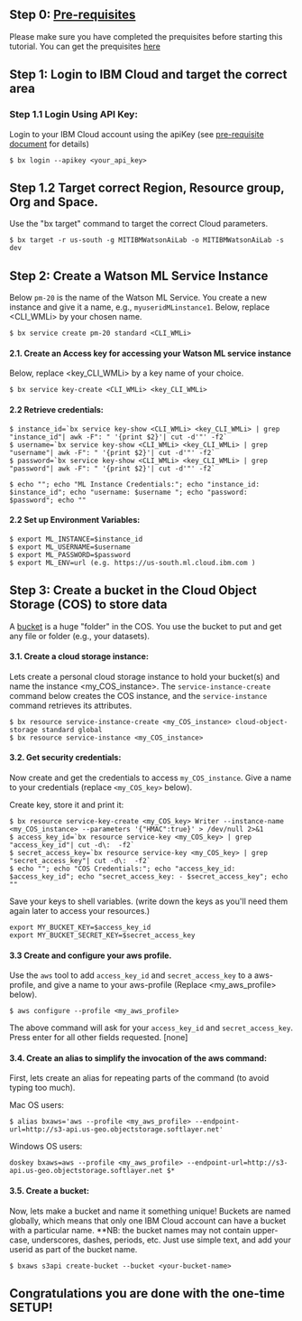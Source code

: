 ## Step 0: [Pre-requisites](https://github.com/mypublicorg/pytorch-cifar10-in-ibm-cloud/blob/master/pre-req.md)

Please make sure you have completed the prequisites before starting this tutorial.
You can get the prequisites [here](https://github.com/mypublicorg/pytorch-cifar10-in-ibm-cloud/blob/master/pre-req.md)


## Step 1: Login to IBM Cloud and target the correct area 

### Step 1.1 Login Using API Key:   
Login to your IBM Cloud account using the apiKey (see [pre-requisite document](https://github.com/mypublicorg/pytorch-cifar10-in-ibm-cloud/blob/master/pre-req.md) for details)

```
$ bx login --apikey <your_api_key>
```

## Step 1.2 Target correct Region, Resource group, Org and Space.
Use the "bx target" command to target the correct Cloud parameters.
```
$ bx target -r us-south -g MITIBMWatsonAiLab -o MITIBMWatsonAiLab -s dev
```

## Step 2: Create a Watson ML Service Instance
Below `pm-20` is the name of the Watson ML Service. 
You create a new instance and give it a name, e.g., `myuseridMLinstance1`. Below, replace  <CLI_WMLi> by your chosen name.
```
$ bx service create pm-20 standard <CLI_WMLi>
```

#### 2.1. Create an Access key for accessing your Watson ML service instance
Below, replace <key_CLI_WMLi>  by a key name of your choice.

```
$ bx service key-create <CLI_WMLi> <key_CLI_WMLi>
```
#### 2.2 Retrieve credentials:
```
$ instance_id=`bx service key-show <CLI_WMLi> <key_CLI_WMLi> | grep "instance_id"| awk -F": " '{print $2}'| cut -d'"' -f2`
$ username=`bx service key-show <CLI_WMLi> <key_CLI_WMLi> | grep "username"| awk -F": " '{print $2}'| cut -d'"' -f2`
$ password=`bx service key-show <CLI_WMLi> <key_CLI_WMLi> | grep "password"| awk -F": " '{print $2}'| cut -d'"' -f2`

$ echo ""; echo "ML Instance Credentials:"; echo "instance_id: $instance_id"; echo "username: $username "; echo "password: $password"; echo ""
```

#### 2.2 Set up Environment Variables:
```
$ export ML_INSTANCE=$instance_id
$ export ML_USERNAME=$username
$ export ML_PASSWORD=$password
$ export ML_ENV=url (e.g. https://us-south.ml.cloud.ibm.com )
```

## Step 3: Create a bucket in the Cloud Object Storage (COS) to store data

A [bucket](https://datascience.ibm.com/docs/content/analyze-data/ml_dlaas_object_store.html) is a huge "folder" 
in the COS. 
You use the bucket to put and get any file or folder (e.g., your datasets).

#### 3.1. Create a cloud storage instance:

Lets create a personal cloud storage instance to hold your bucket(s) and name the instance <my_COS_instance>.
The `service-instance-create` command below creates the COS instance, and the `service-instance` command retrieves its attributes.

```
$ bx resource service-instance-create <my_COS_instance> cloud-object-storage standard global
$ bx resource service-instance <my_COS_instance>

```

#### 3.2. Get security credentials:

Now create and get the credentials to access `my_COS_instance`.
Give a name to your credentials (replace `<my_COS_key>` below).

Create key, store it and print it:

```
$ bx resource service-key-create <my_COS_key> Writer --instance-name <my_COS_instance> --parameters '{"HMAC":true}' > /dev/null 2>&1
$ access_key_id=`bx resource service-key <my_COS_key> | grep "access_key_id"| cut -d\:  -f2`
$ secret_access_key=`bx resource service-key <my_COS_key> | grep "secret_access_key"| cut -d\:  -f2`
$ echo ""; echo "COS Credentials:"; echo "access_key_id: $access_key_id"; echo "secret_access_key: - $secret_access_key"; echo ""
```
Save your keys to shell variables. (write down the keys as you'll need them again later to access your resources.)
```
export MY_BUCKET_KEY=$access_key_id
export MY_BUCKET_SECRET_KEY=$secret_access_key
```

#### 3.3 Create and configure your aws profile.
Use the `aws` tool to add `access_key_id` and `secret_access_key` to a aws-profile,
and give a name to your aws-profile (Replace <my_aws_profile> below). 

```
$ aws configure --profile <my_aws_profile>
```
The above command will ask for your `access_key_id` and `secret_access_key`.
Press enter for all other fields requested. [none]

#### 3.4. Create an alias to simplify the invocation of the aws command:

First, lets create an alias for repeating parts of the command (to avoid typing too much).

Mac OS users:
```
$ alias bxaws='aws --profile <my_aws_profile> --endpoint-url=http://s3-api.us-geo.objectstorage.softlayer.net'
```

Windows OS users:
```
doskey bxaws=aws --profile <my_aws_profile> --endpoint-url=http://s3-api.us-geo.objectstorage.softlayer.net $*
```

#### 3.5. Create a bucket:

Now, lets make a bucket and name it something unique! Buckets are named globally, which means that only one IBM Cloud account can have a bucket with a particular name. 
**NB: the bucket names may not contain upper-case, underscores, dashes, periods, etc. Just use simple text, and add your userid as part of the bucket name.  
```
$ bxaws s3api create-bucket --bucket <your-bucket-name>
```

## Congratulations you are done with the one-time SETUP!


